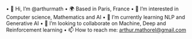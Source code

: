 • 👋 Hi, I’m @arthurmath
• 🌍 Based in Paris, France
• 👀 I’m interested in Computer science, Mathematics and AI
• 🌱 I’m currently learning NLP and Generative AI
• 💞️ I’m looking to collaborate on Machine, Deep and Reinforcement learning
• 📫 How to reach me: arthur.mathorel@gmail.com


<!---
🧑‍💻 I specialize in Web Development, Chrome Extensions.
🛠️ My main tech stack: Javascript, Node JS.

- 😄 Pronouns: He/Him
- ⚡ Fun fact: ...
arthurmath/arthurmath is a ✨ special ✨ repository because its `README.md` (this file) appears on your GitHub profile.
You can click the Preview link to take a look at your changes.
--->
